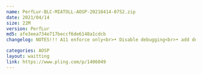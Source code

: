 ```yaml
---
name: PerfLur-BLC-MIATOLL-AOSP-20210414-0752.zip
date: 2021/04/14
size: 22M
version: PerfLur
md5: afe3eea734e717beccf6de6148a1cdcb
changelog: NOTES!!! A11 enforce only<br>• Disable debugging<br>• add devfreq boost driver<br>• Implement Uclamp Assist<br>• added krypton module<br>• another improvement<br>• Built use NusantaraDev clang|thanks to @Najahiii

categories: AOSP
layout: waitting
link: https://www.pling.com/p/1406049
---
```

